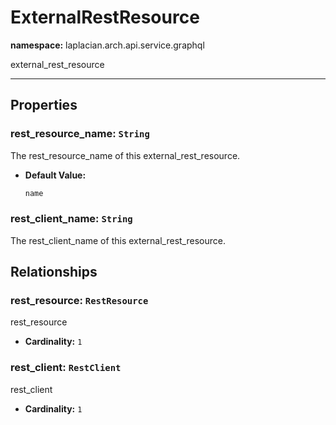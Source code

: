 # **ExternalRestResource**
**namespace:** laplacian.arch.api.service.graphql

external_rest_resource



---

## Properties

### rest_resource_name: `String`
The rest_resource_name of this external_rest_resource.
- **Default Value:**
  ```kotlin
  name
  ```

### rest_client_name: `String`
The rest_client_name of this external_rest_resource.

## Relationships

### rest_resource: `RestResource`
rest_resource
- **Cardinality:** `1`

### rest_client: `RestClient`
rest_client
- **Cardinality:** `1`